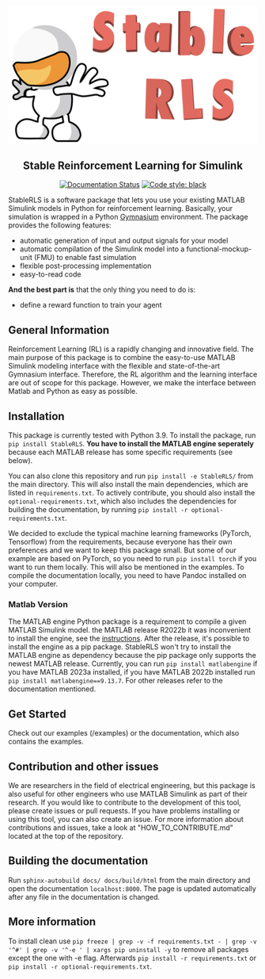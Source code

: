 ![](src/icon.png)

<h2 align="center">Stable Reinforcement Learning for Simulink</h2>

<p align="center">
<a href="https://stablerls.readthedocs.io/en/latest/?badge=latest"><img alt="Documentation Status" src="https://readthedocs.org/projects/stablerls/badge/?version=latest"></a>
<a href="https://github.com/psf/black"><img alt="Code style: black" src="https://img.shields.io/badge/code%20style-black-000000.svg"></a>
</p>


StableRLS is a software package that lets you use your existing MATLAB Simulink models in Python for reinforcement learning. Basically, your simulation is wrapped in a Python [Gymnasium](https://gymnasium.farama.org/) environment. The package provides the following features:
- automatic generation of input and output signals for your model
- automatic compilation of the Simulink model into a functional-mockup-unit (FMU) to enable fast simulation
- flexible post-processing implementation
- easy-to-read code

**And the best part is** that the only thing you need to do is:
- define a reward function to train your agent


## General Information
Reinforcement Learning (RL) is a rapidly changing and innovative field. The main purpose of this package is to combine the easy-to-use MATLAB Simulink modeling interface with the flexible and state-of-the-art Gymnasium interface. Therefore, the RL algorithm and the learning interface are out of scope for this package. However, we make the interface between Matlab and Python as easy as possible.

## Installation
This package is currently tested with Python 3.9.
To install the package, run `pip install StableRLS`. **You have to install the MATLAB engine seperately** because each MATLAB release has some specific requirements (see below).

You can also clone this repository and run `pip install -e StableRLS/` from the main directory. This will also install the main dependencies, which are listed in `requirements.txt`. To actively contribute, you should also install the `optional-requirements.txt`, which also includes the dependencies for building the documentation, by running `pip install -r optional-requirements.txt`.

We decided to exclude the typical machine learning frameworks (PyTorch, Tensorflow) from the requirements, because everyone has their own preferences and we want to keep this package small. But some of our example are based on PyTorch, so you need to run `pip install torch` if you want to run them locally. This will also be mentioned in the examples. To compile the documentation locally, you need to have Pandoc installed on your computer.


### Matlab Version
The MATLAB engine Python package is a requirement to compile a given MATLAB Simulink model. the MATLAB release R2022b it was inconvenient to install the engine, see the [instructions](https://de.mathworks.com/help/matlab/matlab_external/install-the-matlab-engine-for-python.html). After the release, it's possible to install the engine as a pip package. StableRLS won't try to install the MATLAB engine as dependency because the pip package only supports the newest MATLAB release. Currently, you can run `pip install matlabengine` if you have MATLAB 2023a installed, if you have MATLAB 2022b installed run `pip install matlabengine==9.13.7`. For other releases refer to the documentation mentioned.

## Get Started
Check out our examples (/examples) or the documentation, which also contains the examples.

## Contribution and other issues
We are researchers in the field of electrical engineering, but this package is also useful for other engineers who use MATLAB Simulink as part of their research. If you would like to contribute to the development of this tool, please create issues or pull requests.
If you have problems installing or using this tool, you can also create an issue. For more information about contributions and issues, take a look at "HOW_TO_CONTRIBUTE.md" located at the top of the repository.

## Building the documentation
Run `sphinx-autobuild docs/ docs/build/html` from the main directory and open the documentation `localhost:8000`. The page is updated automatically after any file in the documentation is changed.

## More information
To install clean use `pip freeze | grep -v -f requirements.txt - | grep -v '^#' | grep -v '^-e ' | xargs pip uninstall -y` to remove all packages except the one with -e flag. Afterwards `pip install -r requirements.txt` or `pip install -r optional-requirements.txt`.

